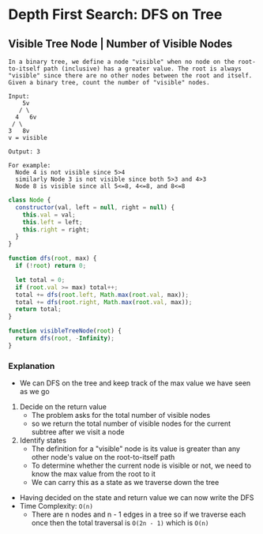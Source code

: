 # Depth First Search: DFS on Tree
## Visible Tree Node | Number of Visible Nodes
```
In a binary tree, we define a node "visible" when no node on the root-to-itself path (inclusive) has a greater value. The root is always "visible" since there are no other nodes between the root and itself. Given a binary tree, count the number of "visible" nodes.

Input:
    5v
   / \
  4   6v
 / \
3   8v
v = visible

Output: 3

For example: 
  Node 4 is not visible since 5>4
  similarly Node 3 is not visible since both 5>3 and 4>3
  Node 8 is visible since all 5<=8, 4<=8, and 8<=8
```
```javascript
class Node {
  constructor(val, left = null, right = null) {
    this.val = val;
    this.left = left;
    this.right = right;
  }
}

function dfs(root, max) {
  if (!root) return 0;

  let total = 0;
  if (root.val >= max) total++;
  total += dfs(root.left, Math.max(root.val, max));
  total += dfs(root.right, Math.max(root.val, max));
  return total;
}

function visibleTreeNode(root) {
  return dfs(root, -Infinity);
}
```
### Explanation
- We can DFS on the tree and keep track of the max value we have seen as we go
1. Decide on the return value
    - The problem asks for the total number of visible nodes
    - so we return the total number of visible nodes for the current subtree after we visit a node
2. Identify states
    - The definition for a "visible" node is its value is greater than any other node's value on the root-to-itself path
    - To determine whether the current node is visible or not, we need to know the max value from the root to it
    - We can carry this as a state as we traverse down the tree
- Having decided on the state and return value we can now write the DFS
- Time Complexity: `O(n)`
  - There are n nodes and n - 1 edges in a tree so if we traverse each once then the total traversal is `O(2n - 1)` which is `O(n)`
